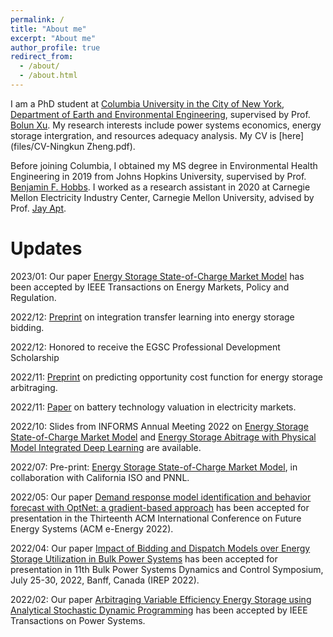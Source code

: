 ```yaml
---
permalink: /
title: "About me"
excerpt: "About me"
author_profile: true
redirect_from: 
  - /about/
  - /about.html
---
```

I am a PhD student at [Columbia University in the City of New York](https://www.columbia.edu/), [Department of Earth and Environmental Engineering](https://www.eee.columbia.edu/), supervised by Prof. [Bolun Xu](https://bolunxu.github.io/). My research interests include power systems economics, energy storage intergration, and resources adequacy analysis. My CV is [here](files/CV-Ningkun Zheng.pdf).

Before joining Columbia, I obtained my MS degree in Environmental Health Engineering in 2019 from Johns Hopkins University, supervised by Prof. [Benjamin F. Hobbs](https://hobbsgroup.johnshopkins.edu/). I worked as a research assistant in 2020 at Carnegie Mellon Electricity Industry Center, Carnegie Mellon University, advised by Prof. [Jay Apt](https://www.cmu.edu/epp/people/emiriti-faculty/jay-apt.html).

Updates
======
2023/01: Our paper [Energy Storage State-of-Charge Market Model](https://arxiv.org/pdf/2207.07221.pdf) has been accepted by IEEE Transactions on Energy Markets, Policy and Regulation.

2022/12: [Preprint](https://arxiv.org/pdf/2301.01233.pdf) on integration transfer learning into energy storage bidding.

2022/12: Honored to receive the EGSC Professional Development Scholarship

2022/11: [Preprint](https://arxiv.org/pdf/2211.07797.pdf) on predicting opportunity cost function for energy storage arbitraging.

2022/11: [Paper](https://ieeexplore-ieee-org.ezproxy.cul.columbia.edu/stamp/stamp.jsp?tp=&arnumber=9954354&tag=1) on battery technology valuation in electricity markets.

2022/10: Slides from INFORMS Annual Meeting 2022 on [Energy Storage State-of-Charge Market Model](http://ningkunzheng.github.io/files/slides/Ningkun_Zheng_Columbia_SoCModel.pptx) and [Energy Storage Abitrage with Physical Model Integrated Deep Learning](http://ningkunzheng.github.io/files/slides/INFORMS_MLPArb.pptx) are available.

2022/07: Pre-print: [Energy Storage State-of-Charge Market Model](https://arxiv.org/pdf/2207.07221.pdf), in collaboration with California ISO and PNNL.

2022/05: Our paper [Demand response model identification and behavior forecast with OptNet: a gradient-based approach](https://dl.acm.org/doi/pdf/10.1145/3538637.3538871) has been accepted for presentation in the Thirteenth ACM International Conference on Future Energy Systems (ACM e-Energy 2022).

2022/04: Our paper [Impact of Bidding and Dispatch Models over Energy Storage Utilization in Bulk Power Systems](https://arxiv.org/pdf/2201.03421.pdf) has been accepted for presentation in 11th Bulk Power Systems Dynamics and Control Symposium, July 25-30, 2022, Banff, Canada (IREP 2022).

2022/02: Our paper [Arbitraging Variable Efficiency Energy Storage using Analytical Stochastic Dynamic Programming](https://arxiv.org/pdf/2108.06000.pdf) has been accepted by IEEE Transactions on Power Systems.




